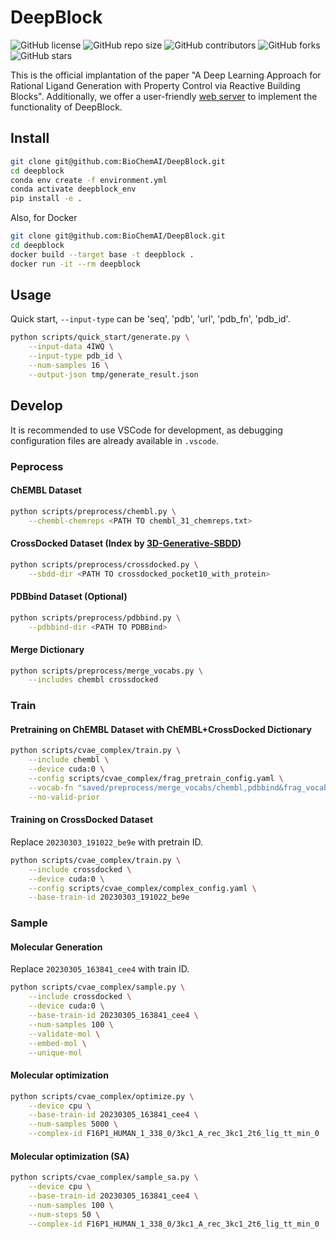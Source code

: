 # DeepBlock

![GitHub license](https://img.shields.io/github/license/BioChemAI/DeepBlock.svg)
![GitHub repo size](https://img.shields.io/github/repo-size/BioChemAI/DeepBlock.svg)
![GitHub contributors](https://img.shields.io/github/contributors/BioChemAI/DeepBlock)
![GitHub forks](https://badgen.net/github/forks/BioChemAI/DeepBlock)
![GitHub stars](https://img.shields.io/github/stars/BioChemAI/DeepBlock.svg)

This is the official implantation of the paper "A Deep Learning Approach for Rational Ligand Generation with Property Control via Reactive Building Blocks".
Additionally, we offer a user-friendly [web server](https://biochemai.app.pizyds.com/) to implement the functionality of DeepBlock.

## Install

```bash
git clone git@github.com:BioChemAI/DeepBlock.git
cd deepblock
conda env create -f environment.yml
conda activate deepblock_env
pip install -e .
```

Also, for Docker

```bash
git clone git@github.com:BioChemAI/DeepBlock.git
cd deepblock
docker build --target base -t deepblock .
docker run -it --rm deepblock
```

## Usage

Quick start, `--input-type` can be 'seq', 'pdb', 'url', 'pdb_fn', 'pdb_id'.

```bash
python scripts/quick_start/generate.py \
    --input-data 4IWQ \
    --input-type pdb_id \
    --num-samples 16 \
    --output-json tmp/generate_result.json
```

## Develop

It is recommended to use VSCode for development, as debugging configuration files are already available in `.vscode`.

### Peprocess

#### ChEMBL Dataset

```bash
python scripts/preprocess/chembl.py \
    --chembl-chemreps <PATH TO chembl_31_chemreps.txt>
```

#### CrossDocked Dataset (Index by [3D-Generative-SBDD](https://github.com/luost26/3D-Generative-SBDD))

```bash
python scripts/preprocess/crossdocked.py \
    --sbdd-dir <PATH TO crossdocked_pocket10_with_protein>
```

#### PDBbind Dataset (Optional)

```bash
python scripts/preprocess/pdbbind.py \
    --pdbbind-dir <PATH TO PDBBind>
```

#### Merge Dictionary

```bash
python scripts/preprocess/merge_vocabs.py \
    --includes chembl crossdocked
```

### Train

#### Pretraining on ChEMBL Dataset with ChEMBL+CrossDocked Dictionary

```bash
python scripts/cvae_complex/train.py \
    --include chembl \
    --device cuda:0 \
    --config scripts/cvae_complex/frag_pretrain_config.yaml \
    --vocab-fn "saved/preprocess/merge_vocabs/chembl,pdbbind&frag_vocab.json" \
    --no-valid-prior
```

#### Training on CrossDocked Dataset

Replace `20230303_191022_be9e` with pretrain ID.

```bash
python scripts/cvae_complex/train.py \
    --include crossdocked \
    --device cuda:0 \
    --config scripts/cvae_complex/complex_config.yaml \
    --base-train-id 20230303_191022_be9e
```

### Sample

#### Molecular Generation

Replace `20230305_163841_cee4` with train ID.

```bash
python scripts/cvae_complex/sample.py \
    --include crossdocked \
    --device cuda:0 \
    --base-train-id 20230305_163841_cee4 \
    --num-samples 100 \
    --validate-mol \
    --embed-mol \
    --unique-mol
```

#### Molecular optimization

```bash
python scripts/cvae_complex/optimize.py \
    --device cpu \
    --base-train-id 20230305_163841_cee4 \
    --num-samples 5000 \
    --complex-id F16P1_HUMAN_1_338_0/3kc1_A_rec_3kc1_2t6_lig_tt_min_0
```

#### Molecular optimization (SA)

```bash
python scripts/cvae_complex/sample_sa.py \
    --device cpu \
    --base-train-id 20230305_163841_cee4 \
    --num-samples 100 \
    --num-steps 50 \
    --complex-id F16P1_HUMAN_1_338_0/3kc1_A_rec_3kc1_2t6_lig_tt_min_0
```
